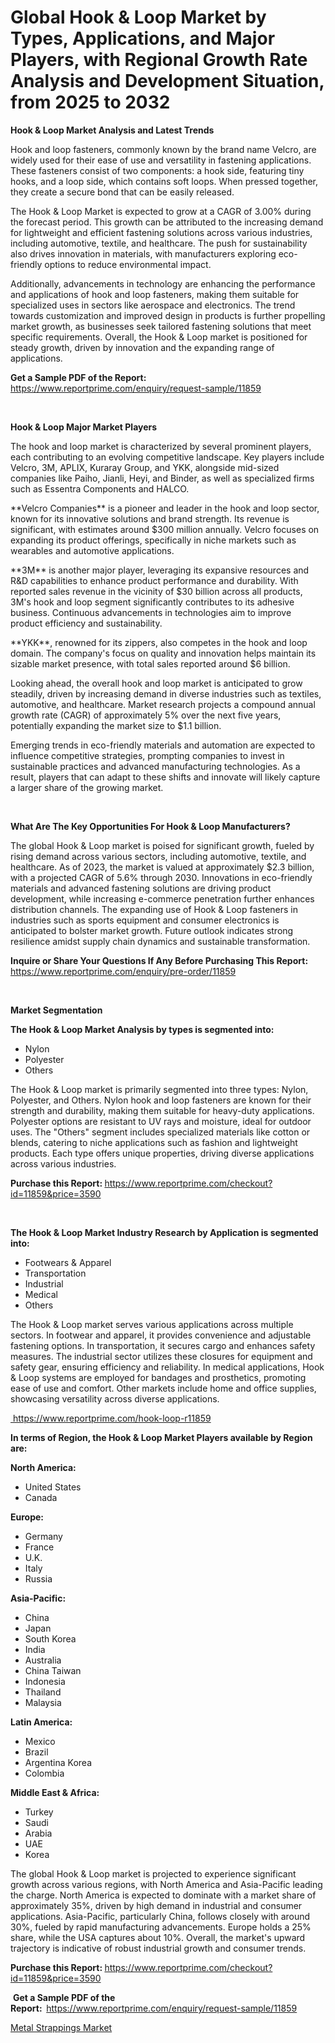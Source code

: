 <p><h1>Global Hook & Loop Market by Types, Applications, and Major Players, with Regional Growth Rate Analysis and Development Situation, from 2025 to 2032</h1></p><p><strong>Hook & Loop Market Analysis and Latest Trends</strong></p>
<p><p>Hook and loop fasteners, commonly known by the brand name Velcro, are widely used for their ease of use and versatility in fastening applications. These fasteners consist of two components: a hook side, featuring tiny hooks, and a loop side, which contains soft loops. When pressed together, they create a secure bond that can be easily released.</p><p>The Hook & Loop Market is expected to grow at a CAGR of 3.00% during the forecast period. This growth can be attributed to the increasing demand for lightweight and efficient fastening solutions across various industries, including automotive, textile, and healthcare. The push for sustainability also drives innovation in materials, with manufacturers exploring eco-friendly options to reduce environmental impact.</p><p>Additionally, advancements in technology are enhancing the performance and applications of hook and loop fasteners, making them suitable for specialized uses in sectors like aerospace and electronics. The trend towards customization and improved design in products is further propelling market growth, as businesses seek tailored fastening solutions that meet specific requirements. Overall, the Hook & Loop market is positioned for steady growth, driven by innovation and the expanding range of applications.</p></p>
<p><strong>Get a Sample PDF of the Report:&nbsp;</strong> <a href="https://www.reportprime.com/enquiry/request-sample/11859?utm_campaign=2773&utm_medium=2&utm_source=Github&utm_content=ia&utm_term=17032025&utm_id=hook-loop">https://www.reportprime.com/enquiry/request-sample/11859</a></p>
<p>&nbsp;</p>
<p><strong>Hook & Loop Major Market Players</strong></p>
<p><p>The hook and loop market is characterized by several prominent players, each contributing to an evolving competitive landscape. Key players include Velcro, 3M, APLIX, Kuraray Group, and YKK, alongside mid-sized companies like Paiho, Jianli, Heyi, and Binder, as well as specialized firms such as Essentra Components and HALCO.</p><p>**Velcro Companies** is a pioneer and leader in the hook and loop sector, known for its innovative solutions and brand strength. Its revenue is significant, with estimates around $300 million annually. Velcro focuses on expanding its product offerings, specifically in niche markets such as wearables and automotive applications.</p><p>**3M** is another major player, leveraging its expansive resources and R&D capabilities to enhance product performance and durability. With reported sales revenue in the vicinity of $30 billion across all products, 3M's hook and loop segment significantly contributes to its adhesive business. Continuous advancements in technologies aim to improve product efficiency and sustainability.</p><p>**YKK**, renowned for its zippers, also competes in the hook and loop domain. The company's focus on quality and innovation helps maintain its sizable market presence, with total sales reported around $6 billion.</p><p>Looking ahead, the overall hook and loop market is anticipated to grow steadily, driven by increasing demand in diverse industries such as textiles, automotive, and healthcare. Market research projects a compound annual growth rate (CAGR) of approximately 5% over the next five years, potentially expanding the market size to $1.1 billion.</p><p>Emerging trends in eco-friendly materials and automation are expected to influence competitive strategies, prompting companies to invest in sustainable practices and advanced manufacturing technologies. As a result, players that can adapt to these shifts and innovate will likely capture a larger share of the growing market.</p></p>
<p>&nbsp;</p>
<p><strong>What Are The Key Opportunities For Hook & Loop Manufacturers?</strong></p>
<p><p>The global Hook & Loop market is poised for significant growth, fueled by rising demand across various sectors, including automotive, textile, and healthcare. As of 2023, the market is valued at approximately $2.3 billion, with a projected CAGR of 5.6% through 2030. Innovations in eco-friendly materials and advanced fastening solutions are driving product development, while increasing e-commerce penetration further enhances distribution channels. The expanding use of Hook & Loop fasteners in industries such as sports equipment and consumer electronics is anticipated to bolster market growth. Future outlook indicates strong resilience amidst supply chain dynamics and sustainable transformation.</p></p>
<p><strong>Inquire or Share Your Questions If Any Before Purchasing This Report:</strong> <a href="https://www.reportprime.com/enquiry/pre-order/11859?utm_campaign=2773&utm_medium=2&utm_source=Github&utm_content=ia&utm_term=17032025&utm_id=hook-loop">https://www.reportprime.com/enquiry/pre-order/11859</a></p>
<p>&nbsp;</p>
<p><strong>Market Segmentation</strong></p>
<p><strong>The Hook & Loop Market Analysis by types is segmented into:</strong></p>
<p><ul><li>Nylon</li><li>Polyester</li><li>Others</li></ul></p>
<p><p>The Hook & Loop market is primarily segmented into three types: Nylon, Polyester, and Others. Nylon hook and loop fasteners are known for their strength and durability, making them suitable for heavy-duty applications. Polyester options are resistant to UV rays and moisture, ideal for outdoor uses. The "Others" segment includes specialized materials like cotton or blends, catering to niche applications such as fashion and lightweight products. Each type offers unique properties, driving diverse applications across various industries.</p></p>
<p><strong>Purchase this Report:&nbsp;</strong><a href="https://www.reportprime.com/checkout?id=11859&price=3590&utm_campaign=2773&utm_medium=2&utm_source=Github&utm_content=ia&utm_term=17032025&utm_id=hook-loop">https://www.reportprime.com/checkout?id=11859&price=3590</a></p>
<p>&nbsp;</p>
<p><strong>The Hook & Loop Market Industry Research by Application is segmented into:</strong></p>
<p><ul><li>Footwears & Apparel</li><li>Transportation</li><li>Industrial</li><li>Medical</li><li>Others</li></ul></p>
<p><p>The Hook & Loop market serves various applications across multiple sectors. In footwear and apparel, it provides convenience and adjustable fastening options. In transportation, it secures cargo and enhances safety measures. The industrial sector utilizes these closures for equipment and safety gear, ensuring efficiency and reliability. In medical applications, Hook & Loop systems are employed for bandages and prosthetics, promoting ease of use and comfort. Other markets include home and office supplies, showcasing versatility across diverse applications.</p></p>
<p><a href="https://www.reportprime.com/hook-loop-r11859?utm_campaign=2773&utm_medium=2&utm_source=Github&utm_content=ia&utm_term=17032025&utm_id=hook-loop">&nbsp;https://www.reportprime.com/hook-loop-r11859</a></p>
<p><strong>In terms of Region, the Hook & Loop Market Players available by Region are:</strong></p>
<p>
    <p> <strong> North America: </strong>
        <ul>
            <li>United States</li>
            <li>Canada</li>
        </ul>
        </p> 
    <p> <strong> Europe: </strong>
        <ul>
            <li>Germany</li>
            <li>France</li>
            <li>U.K.</li>
            <li>Italy</li>
            <li>Russia</li>
        </ul>
        </p> 
    <p> <strong> Asia-Pacific: </strong>
        <ul>
            <li>China</li>
            <li>Japan</li>
            <li>South Korea</li>
            <li>India</li>
            <li>Australia</li>
            <li>China Taiwan</li>
            <li>Indonesia</li>
            <li>Thailand</li>
            <li>Malaysia</li>
        </ul>
        </p> 
    <p> <strong> Latin America: </strong>
        <ul>
            <li>Mexico</li>
            <li>Brazil</li>
            <li>Argentina Korea</li>
            <li>Colombia</li>
        </ul>
        </p> 
    <p> <strong> Middle East & Africa: </strong>
        <ul>
            <li>Turkey</li>
            <li>Saudi</li>
            <li>Arabia</li>
            <li>UAE</li>
            <li>Korea</li>
        </ul>
    </p>
    </p>
<p><p>The global Hook & Loop market is projected to experience significant growth across various regions, with North America and Asia-Pacific leading the charge. North America is expected to dominate with a market share of approximately 35%, driven by high demand in industrial and consumer applications. Asia-Pacific, particularly China, follows closely with around 30%, fueled by rapid manufacturing advancements. Europe holds a 25% share, while the USA captures about 10%. Overall, the market's upward trajectory is indicative of robust industrial growth and consumer trends.</p></p>
<p><strong>Purchase this Report: </strong><a href="https://www.reportprime.com/checkout?id=11859&price=3590&utm_campaign=2773&utm_medium=2&utm_source=Github&utm_content=ia&utm_term=17032025&utm_id=hook-loop">https://www.reportprime.com/checkout?id=11859&price=3590</a></p>
<p>&nbsp;<strong>Get a Sample PDF of the Report:&nbsp;&nbsp;</strong><a href="https://www.reportprime.com/enquiry/request-sample/11859?utm_campaign=2773&utm_medium=2&utm_source=Github&utm_content=ia&utm_term=17032025&utm_id=hook-loop">https://www.reportprime.com/enquiry/request-sample/11859</a></p>
<p><strong></strong></p>
<p><p><a href="https://github.com/raffadongraffadong/Market-Research-Report-List-1/blob/main/metal-strappings-market.md?utm_campaign=2773&utm_medium=2&utm_source=Github&utm_content=ia&utm_term=17032025&utm_id=hook-loop">Metal Strappings Market</a></p></p>